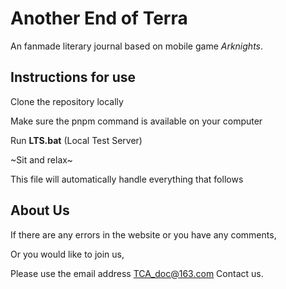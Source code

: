 # Another End of Terra

An fanmade literary journal based on mobile game *Arknights*.

## Instructions for use

Clone the repository locally

Make sure the pnpm command is available on your computer

Run **LTS.bat** (Local Test Server)

~Sit and relax~ 

This file will automatically handle everything that follows

## About Us

If there are any errors in the website or you have any comments, 

Or you would like to join us,

Please use the email address [TCA_doc@163.com](mailto:TCA_doc@163.com) Contact us.
